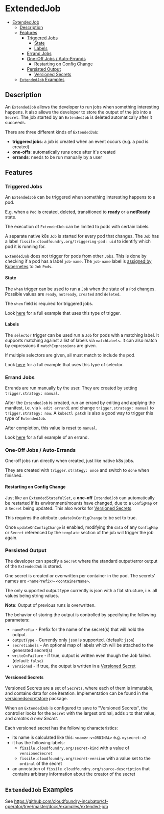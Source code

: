 # ExtendedJob

- [ExtendedJob](#extendedjob)
  - [Description](#description)
  - [Features](#features)
    - [Triggered Jobs](#triggered-jobs)
      - [State](#state)
      - [Labels](#labels)
    - [Errand Jobs](#errand-jobs)
    - [One-Off Jobs / Auto-Errands](#one-off-jobs--auto-errands)
      - [Restarting on Config Change](#restarting-on-config-change)
    - [Persisted Output](#persisted-output)
      - [Versioned Secrets](#versioned-secrets)
  - [`ExtendedJob` Examples](#extendedjob-examples)

## Description

An `ExtendedJob` allows the developer to run jobs when something interesting happens. It also allows the developer to store the output of the job into a `Secret`.
The job started by an `ExtendedJob` is deleted automatically after it succeeds.

There are three different kinds of `ExtendedJob`:

- **triggered jobs**: a job is created when an event occurs (e.g. a pod is created)
- **one-offs**: automatically runs once after it's created
- **errands**: needs to be run manually by a user

## Features

### Triggered Jobs

An `ExtendedJob` can be triggered when something interesting happens to a pod.

E.g. when a `Pod` is created, deleted, transitioned to **ready** or a
**notReady** state.

The execution of `ExtendedJob` can be limited to pods with certain labels.

A separate native k8s `Job` is started for every pod that changes. The `Job`
has a label `fissile.cloudfoundry.org/triggering-pod: uid` to identify which pod it is running for.

`ExtendedJob` does not trigger for pods from other `Jobs`. This is done by checking if
a pod has a label `job-name`. The `job-name` label is [assigned by Kubernetes](https://kubernetes.io/docs/concepts/workloads/controllers/jobs-run-to-completion/) to `Job` `Pods`.

#### State

The `when` trigger can be used to run a `Job` when the state of a `Pod` changes.
Possible values are `ready`, `notready`, `created` and `deleted`.

The `when` field is required for triggered jobs.

Look [here](https://github.com/cloudfoundry-incubator/cf-operator/blob/master/docs/examples/extended-job/exjob_trigger_ready.yaml) for a full example that uses this type of trigger.

#### Labels

The `selector` trigger can be used run a `Job` for pods with a matching label.
It supports matching against a list of labels via `matchLabels`.
It can also match by expressions if `matchExpressions` are given.

If multiple selectors are given, all must match to include the pod.

Look [here](https://github.com/cloudfoundry-incubator/cf-operator/blob/master/docs/examples/extended-job/exjob_trigger_ready.yaml) for a full example that uses this type of selector.

### Errand Jobs

Errands are run manually by the user. They are created by setting `trigger.strategy: manual`.

After the `ExtendedJob` is created, run an errand by editing and applying the
manifest, i.e. via `k edit errand1` and change `trigger.strategy: manual` to `trigger.strategy: now`. A `kubectl patch` is also a good way to trigger this type of `ExtendedJob`.

After completion, this value is reset to `manual`.

Look [here](https://github.com/cloudfoundry-incubator/cf-operator/blob/master/docs/examples/extended-job/exjob_errand.yaml) for a full example of an errand.

### One-Off Jobs / Auto-Errands

One-off jobs run directly when created, just like native k8s jobs.

They are created with `trigger.strategy: once` and switch to `done` when
finished.

#### Restarting on Config Change

Just like an `ExtendedStatefulSet`, a **one-off** `ExtendedJob` can
automatically be restarted if its environment/mounts have changed, due to a
`ConfigMap` or a `Secret` being updated. This also works for [Versioned Secrets](#versioned-secrets).

This requires the attribute `updateOnConfigChange` to be set to true.

Once `updateOnConfigChange` is enabled, modifying the `data` of any `ConfigMap` or `Secret` referenced by the `template` section of the job will trigger the job again.

### Persisted Output

The developer can specify a `Secret` where the standard output/error output of
the `ExtendedJob` is stored.

One secret is created or overwritten per container in the pod. The secrets'
names are `<namePrefix>-<containerName>`.

The only supported output type currently is json with a flat structure, i.e.
all values being string values.

**Note:** Output of previous runs is overwritten.

The behavior of storing the output is controlled by specifying the following parameters:

- `namePrefix` - Prefix for the name of the secret(s) that will hold the output.
- `outputType` - Currently only `json` is supported. (default: `json`)
- `secretLabels` - An optional map of labels which will be attached to the generated secret(s)
- `writeOnFailure` - if true, output is written even though the Job failed. (default: `false`)
- `versioned` - if true, the output is written in a [Versioned Secret](#versioned-secrets)

#### Versioned Secrets

Versioned Secrets are a set of `Secrets`, where each of them is immutable, and contains data for one iteration. Implementation can be found in the [versionedsecretstore](https://github.com/cloudfoundry-incubator/cf-operator/blob/master/pkg/kube/util/versionedsecretstore) package.

When an `ExtendedJob` is configured to save to "Versioned Secrets", the controller looks for the `Secret` with the largest ordinal, adds `1` to that value, and _creates a new Secret_.

Each versioned secret has the following characteristics:

- its name is calculated like this: `<name>-v<ORDINAL>` e.g. `mysecret-v2`
- it has the following labels:
  - `fissile.cloudfoundry.org/secret-kind` with a value of `versionedSecret`
  - `fissile.cloudfoundry.org/secret-version` with a value set to the `ordinal` of the secret
- an annotation of `fissile.cloudfoundry.org/source-description` that contains arbitrary information about the creator of the secret

## `ExtendedJob` Examples

See https://github.com/cloudfoundry-incubator/cf-operator/tree/master/docs/examples/extended-job
